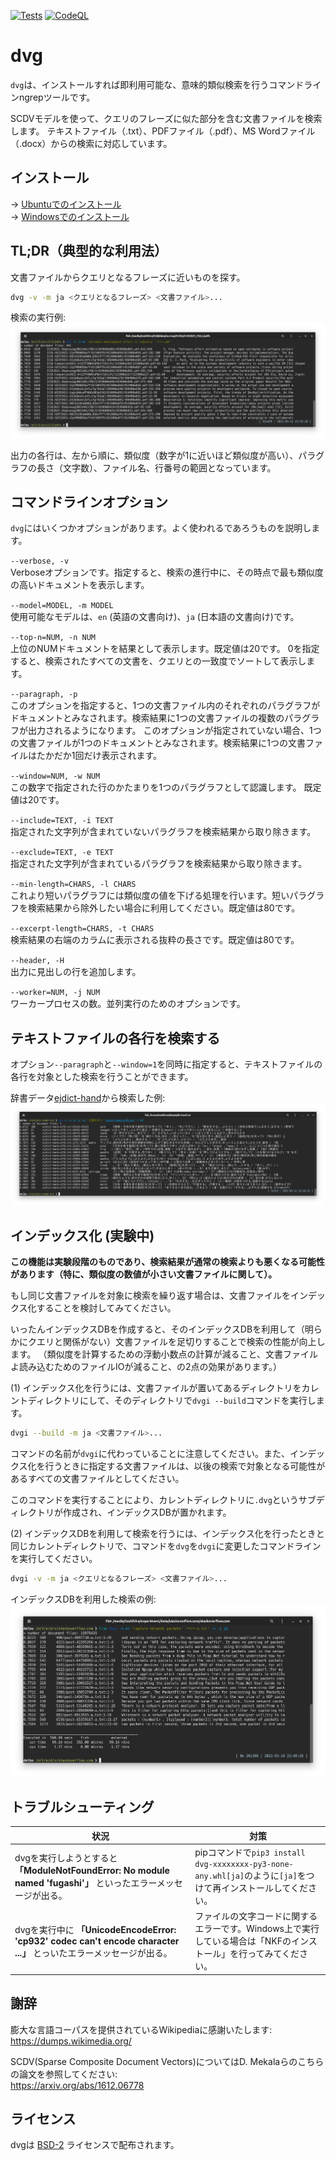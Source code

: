 [![Tests](https://github.com/tos-kamiya/dvg/actions/workflows/tests.yaml/badge.svg)](https://github.com/tos-kamiya/dvg/actions/workflows/tests.yaml) [![CodeQL](https://github.com/tos-kamiya/dvg/actions/workflows/codeql-analysis.yml/badge.svg)](https://github.com/tos-kamiya/dvg/actions/workflows/codeql-analysis.yml)

# dvg

`dvg`は、インストールすれば即利用可能な、意味的類似検索を行うコマンドラインngrepツールです。

SCDVモデルを使って、クエリのフレーズに似た部分を含む文書ファイルを検索します。
テキストファイル（.txt）、PDFファイル（.pdf）、MS Wordファイル（.docx）からの検索に対応しています。

## インストール

&rarr; [Ubuntuでのインストール](docs/installation-on-ubuntu.ja_JP.md)  
&rarr; [Windowsでのインストール](docs/installation-on-windows.ja_JP.md)  

## TL;DR（典型的な利用法）

文書ファイルからクエリとなるフレーズに近いものを探す。

```sh
dvg -v -m ja <クエリとなるフレーズ> <文書ファイル>...
```

検索の実行例:  
![](docs/images/run1.png)

出力の各行は、左から順に、類似度（数字が1に近いほど類似度が高い）、パラグラフの長さ（文字数）、ファイル名、行番号の範囲となっています。

## コマンドラインオプション

`dvg`にはいくつかオプションがあります。よく使われるであろうものを説明します。

`--verbose, -v`  
Verboseオプションです。指定すると、検索の進行中に、その時点で最も類似度の高いドキュメントを表示します。

`--model=MODEL, -m MODEL`  
使用可能なモデルは、`en` (英語の文書向け)、`ja` (日本語の文書向け)です。

`--top-n=NUM, -n NUM`  
上位のNUMドキュメントを結果として表示します。既定値は20です。
0を指定すると、検索されたすべての文書を、クエリとの一致度でソートして表示します。

`--paragraph, -p`  
このオプションを指定すると、1つの文書ファイル内のそれぞれのパラグラフがドキュメントとみなされます。検索結果に1つの文書ファイルの複数のパラグラフが出力されるようになります。
このオプションが指定されていない場合、1つの文書ファイルが1つのドキュメントとみなされます。検索結果に1つの文書ファイルはたかだか1回だけ表示されます。

`--window=NUM, -w NUM`  
この数字で指定された行のかたまりを1つのパラグラフとして認識します。
既定値は20です。

`--include=TEXT, -i TEXT`  
指定された文字列が含まれていないパラグラフを検索結果から取り除きます。

`--exclude=TEXT, -e TEXT`  
指定された文字列が含まれているパラグラフを検索結果から取り除きます。

`--min-length=CHARS, -l CHARS`  
これより短いパラグラフには類似度の値を下げる処理を行います。短いパラグラフを検索結果から除外したい場合に利用してください。既定値は80です。

`--excerpt-length=CHARS, -t CHARS`  
検索結果の右端のカラムに表示される抜粋の長さです。既定値は80です。

`--header, -H`  
出力に見出しの行を追加します。

`--worker=NUM, -j NUM`  
ワーカープロセスの数。並列実行のためのオプションです。

## テキストファイルの各行を検索する

オプション`--paragraph`と`--window=1`を同時に指定すると、テキストファイルの各行を対象とした検索を行うことができます。

辞書データ[ejdict-hand](https://github.com/kujirahand/EJDict)から検索した例:  
![](docs/images/run8-ja.png)

## インデックス化 (実験中)

**この機能は実験段階のものであり、検索結果が通常の検索よりも悪くなる可能性があります（特に、類似度の数値が小さい文書ファイルに関して）。**

もし同じ文書ファイルを対象に検索を繰り返す場合は、文書ファイルをインデックス化することを検討してみてください。

いったんインデックスDBを作成すると、そのインデックスDBを利用して（明らかにクエリと関係がない）文書ファイルを足切りすることで検索の性能が向上します。
（類似度を計算するための浮動小数点の計算が減ること、文書ファイルよ読み込むためのファイルIOが減ること、の2点の効果があります。）

(1) インデックス化を行うには、文書ファイルが置いてあるディレクトリをカレントディレクトリにして、そのディレクトリで`dvgi --build`コマンドを実行します。

```sh
dvgi --build -m ja <文書ファイル>...
```

コマンドの名前が`dvgi`に代わっていることに注意してください。また、インデックス化を行うときに指定する文書ファイルは、以後の検索で対象となる可能性があるすべての文書ファイルとしてください。

このコマンドを実行することにより、カレントディレクトリに`.dvg`というサブディレクトリが作成され、インデックスDBが置かれます。

(2) インデックスDBを利用して検索を行うには、インデックス化を行ったときと同じカレントディレクトリで、コマンドを`dvg`を`dvgi`に変更したコマンドラインを実行してください。

```sh
dvgi -v -m ja <クエリとなるフレーズ> <文書ファイル>...
```

インデックスDBを利用した検索の例:  
![](docs/images/run9.png)

## トラブルシューティング

| 状況 | 対策 |
| --- | --- |
| dvgを実行しようとすると **「ModuleNotFoundError: No module named 'fugashi'」** といったエラーメッセージが出る。 | pipコマンドで`pip3 install dvg-xxxxxxxx-py3-none-any.whl[ja]`のように`[ja]`をつけて再インストールしてください。 |
| dvgを実行中に **「UnicodeEncodeError: 'cp932' codec can't encode character ...」** とっいたエラーメッセージが出る。 | ファイルの文字コードに関するエラーです。Windows上で実行している場合は「NKFのインストール」を行ってみてください。 |

## 謝辞

膨大な言語コーパスを提供されているWikipediaに感謝いたします:  
https://dumps.wikimedia.org/

SCDV(Sparse Composite Document Vectors)についてはD. Mekalaらのこちらの論文を参照してください:  
https://arxiv.org/abs/1612.06778

## ライセンス

dvgは [BSD-2](https://opensource.org/licenses/BSD-2-Clause) ライセンスで配布されます。
